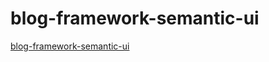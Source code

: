 # blog-framework-semantic-ui

[blog-framework-semantic-ui](http://foreachsam.github.io/blog-framework-semantic-ui/)
